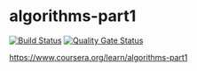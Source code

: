 # algorithms-part1

[![Build Status](https://travis-ci.org/ivmikhail/coursera.org.svg?branch=master)](https://travis-ci.org/ivmikhail/coursera.org)
[![Quality Gate Status](https://sonarcloud.io/api/project_badges/measure?project=ivmikhail_coursera.org&metric=alert_status)](https://sonarcloud.io/dashboard?id=ivmikhail_coursera.org)

https://www.coursera.org/learn/algorithms-part1